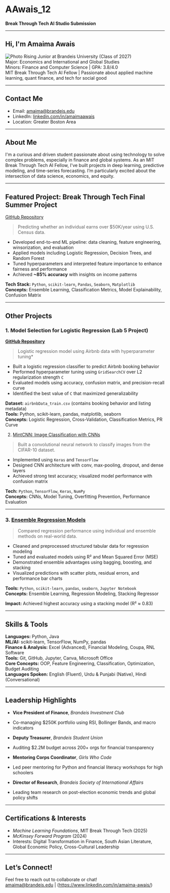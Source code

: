 #  AAwais_12  
**Break Through Tech AI Studio Submission**

---


##  Hi, I'm Amaima Awais  
 ![Photo](https://github.com/user-attachments/assets/45a103b1-19af-4016-b0bf-29f1de933719)
 Rising Junior at Brandeis University (Class of 2027)  
 Major: Economics and International and Global Studies  
 Minors: Finance and Computer Science | GPA: 3.8/4.0  
 MIT Break Through Tech AI Fellow | Passionate about applied machine learning, quant finance, and tech for social good  

---

## Contact Me  
-  Email: amaima@brandeis.edu  
-  LinkedIn: [linkedin.com/in/amaimaawais](https://www.linkedin.com/in/amaima-awais/)  
-  Location: Greater Boston Area  

---

## About Me  
I'm a curious and driven student passionate about using technology to solve complex problems, especially in finance and global systems. As an MIT Break Through Tech AI Fellow, I've built projects in deep learning, predictive modeling, and time-series forecasting. I’m particularly excited about the intersection of data science, economics, and equity.

---

##  Featured Project: Break Through Tech Final Summer Project  
 [GitHub Repository](https://github.com/AAwais-12/Summer-Final-Project)  

> Predicting whether an individual earns over $50K/year using U.S. Census data.

- Developed end-to-end ML pipeline: data cleaning, feature engineering, winsorization, and evaluation  
- Applied models including Logistic Regression, Decision Trees, and Random Forest  
- Tuned hyperparameters and interpreted feature importance to enhance fairness and performance  
- Achieved **~85% accuracy** with insights on income patterns  

**Tech Stack:** `Python`, `scikit-learn`, `Pandas`, `Seaborn`, `Matplotlib`  
**Concepts:** Ensemble Learning, Classification Metrics, Model Explainability, Confusion Matrix  

---

##  Other Projects

### 1. Model Selection for Logistic Regression (Lab 5 Project)  
**[GitHub Repository](https://github.com/AAwais-12/BTT-Lab-5-)**  
> Logistic regression model using Airbnb data with hyperparameter tuning*

- Built a logistic regression classifier to predict Airbnb booking behavior  
- Performed hyperparameter tuning using `GridSearchCV` over L2 regularization strength `C`  
- Evaluated models using accuracy, confusion matrix, and precision-recall curve  
- Identified the best value of `C` that maximized generalizability  

**Dataset:** `airbnbData_train.csv` (contains booking behavior and listing metadata)  
**Tools:** Python, scikit-learn, pandas, matplotlib, seaborn  
**Concepts:** Logistic Regression, Cross-Validation, Classification Metrics, PR Curve  


2. [MintCNN: Image Classification with CNNs](https://github.com/AAwais-12/mint-cnn)  
> Built a convolutional neural network to classify images from the CIFAR-10 dataset.  

- Implemented using `Keras` and `TensorFlow`  
- Designed CNN architecture with conv, max-pooling, dropout, and dense layers  
- Achieved strong test accuracy; visualized model performance with confusion matrix  

**Tech:** `Python`, `TensorFlow`, `Keras`, `NumPy`  
**Concepts:** CNNs, Model Tuning, Overfitting Prevention, Performance Evaluation  

---

### 3. [Ensemble Regression Models](https://github.com/AAwais-12/Ensemble-Regression-Models)  
> Compared regression performance using individual and ensemble methods on real-world data.  

- Cleaned and preprocessed structured tabular data for regression modeling  
- Tuned and evaluated models using R² and Mean Squared Error (MSE)  
- Demonstrated ensemble advantages using bagging, boosting, and stacking  
- Visualized predictions with scatter plots, residual errors, and performance bar charts  

**Tools:** `Python`, `scikit-learn`, `pandas`, `seaborn`, `Jupyter Notebook`  
**Concepts:** Ensemble Learning, Regression Modeling, Stacking Regressor  

**Impact:** Achieved highest accuracy using a stacking model (R² ≈ 0.83)

---

## Skills & Tools  

**Languages:** Python, Java  
**ML/AI:** scikit-learn, TensorFlow, NumPy, pandas  
**Finance & Analysis:** Excel (Advanced), Financial Modeling, Coupa, RNL Software  
**Tools:** Git, GitHub, Jupyter, Canva, Microsoft Office  
**Core Concepts:** OOP, Feature Engineering, Classification, Optimization, Budget Auditing  
**Languages Spoken:** English (Fluent), Urdu & Punjabi (Native), Hindi (Conversational)  

---

##  Leadership Highlights  

-  **Vice President of Finance**, *Brandeis Investment Club*  
  - Co-managing $250K portfolio using RSI, Bollinger Bands, and macro indicators  

-  **Deputy Treasurer**, *Brandeis Student Union*  
  - Auditing $2.2M budget across 200+ orgs for financial transparency  

-  **Mentoring Corps Coordinator**, *Girls Who Code*  
  - Led peer mentoring for Python and financial literacy workshops for high schoolers  

-  **Director of Research**, *Brandeis Society of International Affairs*  
  - Leading team research on post-election economic trends and global policy shifts  

---

##  Certifications & Interests  

-  *Machine Learning Foundations*, MIT Break Through Tech (2025)  
-  *McKinsey Forward Program* (2024)  
-  Interests: Digital Transformation in Finance, South Asian Literature, Global Economic Policy, Cross-Cultural Leadership  

---

##  Let’s Connect!  
Feel free to reach out to collaborate or chat!  
 amaima@brandeis.edu | (https://www.linkedin.com/in/amaima-awais/)


